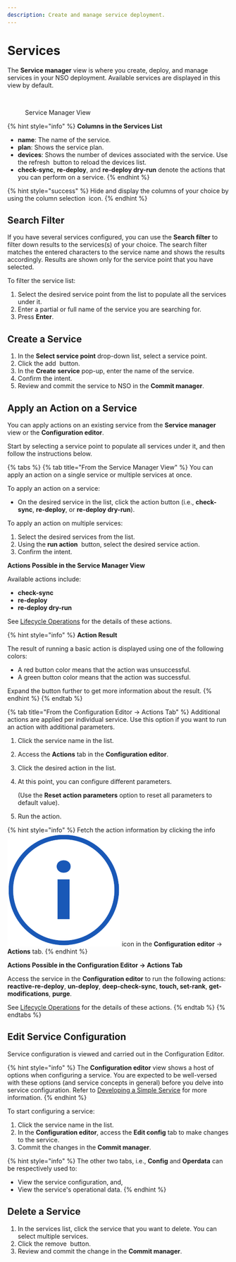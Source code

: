 ```yaml
---
description: Create and manage service deployment.
---
```


# Services

The **Service manager** view is where you create, deploy, and manage services in your NSO deployment. Available services are displayed in this view by default.

<figure><img src="https://pubhub.devnetcloud.com/media/nso-guides-6.3/docs/nso_user_guide/pics/service-view.png#developer.cisco.com" alt=""><figcaption><p>Service Manager View</p></figcaption></figure>

{% hint style="info" %}
**Columns in the Services List**

* **name**: The name of the service.
* **plan**: Shows the service plan.
* **devices**: Shows the number of devices associated with the service. Use the refresh  <img src="https://pubhub.devnetcloud.com/media/nso-guides-6.3/docs/nso_user_guide/pics/refresh.png#developer.cisco.com" alt="" data-size="line"> button to reload the devices list.
* **check-sync**, **re-deploy**, and **re-deploy dry-run** denote the actions that you can perform on a service.
{% endhint %}

{% hint style="success" %}
Hide and display the columns of your choice by using the column selection <img src="https://pubhub.devnetcloud.com/media/nso-guides-6.3/docs/nso_user_guide/pics/col-select.png#developer.cisco.com" alt="" data-size="line"> icon.
{% endhint %}

## Search Filter <a href="#d5e6128" id="d5e6128"></a>

If you have several services configured, you can use the **Search filter** to filter down results to the services(s) of your choice. The search filter matches the entered characters to the service name and shows the results accordingly. Results are shown only for the service point that you have selected.

To filter the service list:

1. Select the desired service point from the list to populate all the services under it.
2. Enter a partial or full name of the service you are searching for.
3. Press **Enter**.

## Create a Service <a href="#d5e6142" id="d5e6142"></a>

1. In the **Select service point** drop-down list, select a service point.
2. Click the add <img src="https://pubhub.devnetcloud.com/media/nso-guides-6.3/docs/nso_user_guide/pics/add-action.png#developer.cisco.com" alt="" data-size="line"> button.
3. In the **Create service** pop-up, enter the name of the service.
4. Confirm the intent.
5. Review and commit the service to NSO in the **Commit manager**.

## Apply an Action on a Service <a href="#d5e6164" id="d5e6164"></a>

You can apply actions on an existing service from the **Service manager** view or the **Configuration editor**.&#x20;

Start by selecting a service point to populate all services under it, and then follow the instructions below.

{% tabs %}
{% tab title="From the Service Manager View" %}
You can apply an action on a single service or multiple services at once.

To apply an action on a service:

* On the desired service in the list, click the action button (i.e., **check-sync**, **re-deploy**, or **re-deploy dry-run**).

To apply an action on multiple services:

1. Select the desired services from the list.
2. Using the **run action** <img src="https://pubhub.devnetcloud.com/media/nso-guides-6.3/docs/nso_user_guide/pics/run-action.png#developer.cisco.com" alt="" data-size="line"> button, select the desired service action.
3. Confirm the intent.

**Actions Possible in the Service Manager View**

Available actions include:

* **check-sync**
* **re-deploy**
* **re-deploy dry-run**

See [Lifecycle Operations](../cli/lifecycle-operations.md) for the details of these actions.

{% hint style="info" %}
**Action Result**

The result of running a basic action is displayed using one of the following colors:

* A red button color means that the action was unsuccessful.
* A green button color means that the action was successful.

Expand the button further to get more information about the result.
{% endhint %}
{% endtab %}

{% tab title="From the Configuration Editor -> Actions Tab" %}
Additional actions are applied per individual service. Use this option if you want to run an action with additional parameters.

1. Click the service name in the list.
2. Access the **Actions** tab in the **Configuration editor**.
3. Click the desired action in the list.
4.  At this point, you can configure different parameters.

    (Use the **Reset action parameters** option to reset all parameters to default value).
5. Run the action.

{% hint style="info" %}
Fetch the action information by clicking the info <img src="../../.gitbook/assets/image (27).png" alt="" data-size="line"> icon in the **Configuration editor** -> **Actions** tab.
{% endhint %}

**Actions Possible in the Configuration Editor -> Actions Tab**

Access the service in the **Configuration editor** to run the following actions: **reactive-re-deploy**, **un-deploy**, **deep-check-sync**, **touch, set-rank**, **get-modifications**, **purge**.

See [Lifecycle Operations](../cli/lifecycle-operations.md) for the details of these actions.
{% endtab %}
{% endtabs %}

## Edit Service Configuration <a href="#d5e6291" id="d5e6291"></a>

Service configuration is viewed and carried out in the Configuration Editor.

{% hint style="info" %}
The **Configuration editor** view shows a host of options when configuring a service. You are expected to be well-versed with these options (and service concepts in general) before you delve into service configuration. Refer to [Developing a Simple Service](../../development/development/developing-services/creating-a-service.md) for more information.
{% endhint %}

To start configuring a service:

1. Click the service name in the list.
2. In the **Configuration editor**, access the **Edit config** tab to make changes to the service.
3. Commit the changes in the **Commit manager**.

{% hint style="info" %}
The other two tabs, i.e., **Config** and **Operdata** can be respectively used to:

* View the service configuration, and,
* View the service's operational data.
{% endhint %}

## Delete a Service <a href="#d5e6324" id="d5e6324"></a>

1. In the services list, click the service that you want to delete. You can select multiple services.
2. Click the remove <img src="https://pubhub.devnetcloud.com/media/nso-guides-6.3/docs/nso_user_guide/pics/remove-action.png#developer.cisco.com" alt="" data-size="line"> button.
3. Review and commit the change in the **Commit manager**.

